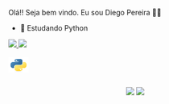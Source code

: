 Olá!! Seja bem vindo. Eu sou Diego Pereira ✌🏾

- 🌱  Estudando Python

<div>
  <a href="https://github.com/DiegoPereira12">
  <img height="180em" src="https://github-readme-stats.vercel.app/api?username=diegopereira12&show_icons=true&theme=dark&include_all_commits=true&count_private=true"/>
  <img height="180em" src="https://github-readme-stats.vercel.app/api/top-langs/?username=diegopereira12&layout=compact&langs_count=7&theme=dark"/>
</div>

<div style="display: inline_block"><br>
  <img align="center" alt="Diego-Python" height="30" width="40" src="https://raw.githubusercontent.com/devicons/devicon/master/icons/python/python-original.svg">  
</div>
  
##

<div align="center"> 
  <a href = "mailto:diegoo.junior55@gmail.com"><img src="https://img.shields.io/badge/-Gmail-%23333?style=for-the-badge&logo=gmail&logoColor=white" target="_blank"></a>
  <a href="https://www.linkedin.com/in/diego-junior-pereira-27838a184/" target="_blank"><img src="https://img.shields.io/badge/-LinkedIn-%230077B5?style=for-the-badge&logo=linkedin&logoColor=white" target="_blank"></a>
</div>
